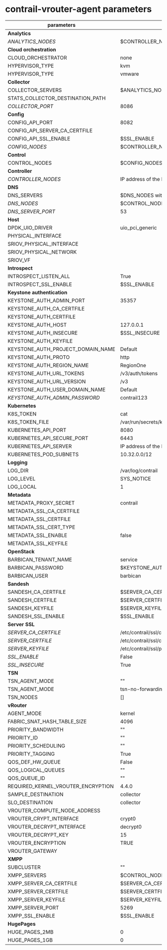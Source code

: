 # contrail-vrouter-agent parameters

| parameters                         | default                                             |
| ---------------------------------- | --------------------------------------------------- |
| **Analytics**                      |                                                     |
| *ANALYTICS_NODES*                  | $CONTROLLER_NODES                                   |
| **Cloud orchestration**            |                                                     |
| CLOUD_ORCHESTRATOR                 | none                                                |
| HYPERVISOR_TYPE                    | kvm                                                 |
| HYPERVISOR_TYPE                    | vmware                                              |
| **Collector**                      |                                                     |
| COLLECTOR_SERVERS                  | $ANALYTICS_NODES with $COLLECTOR_PORT               |
| STATS_COLLECTOR_DESTINATION_PATH   |                                                     |
| *COLLECTOR_PORT*                   | 8086                                                |
| **Config**                         |                                                     |
| CONFIG_API_PORT                    | 8082                                                |
| CONFIG_API_SERVER_CA_CERTFILE      |                                                     |
| CONFIG_API_SSL_ENABLE              | $SSL_ENABLE                                         |
| *CONFIG_NODES*                     | $CONTROLLER_NODES                                   |
| **Control**                        |                                                     |
| CONTROL_NODES                      | $CONFIG_NODES                                       |
| **Controller**                     |                                                     |
| *CONTROLLER_NODES*                 | IP address of the NIC performs default routing      |
| **DNS**                            |                                                     |
| DNS_SERVERS                        | $DNS_NODES with $DNS_SERVER_PORT                    |
| *DNS_NODES*                        | $CONTROL_NODES                                      |
| *DNS_SERVER_PORT*                  | 53                                                  |
| **Host**                           |                                                     |
| DPDK_UIO_DRIVER                    | uio_pci_generic                                     |
| PHYSICAL_INTERFACE                 |                                                     |
| SRIOV_PHYSICAL_INTERFACE           |                                                     |
| SRIOV_PHYSICAL_NETWORK             |                                                     |
| SRIOV_VF                           |                                                     |
| **Introspect**                     |                                                     |
| INTROSPECT_LISTEN_ALL              | True                                                |
| INTROSPECT_SSL_ENABLE              | $SSL_ENABLE                                         |
| **Keystone authentication**        |                                                     |
| KEYSTONE_AUTH_ADMIN_PORT           | 35357                                               |
| KEYSTONE_AUTH_CA_CERTFILE          |                                                     |
| KEYSTONE_AUTH_CERTFILE             |                                                     |
| KEYSTONE_AUTH_HOST                 | 127.0.0.1                                           |
| KEYSTONE_AUTH_INSECURE             | $SSL_INSECURE                                       |
| KEYSTONE_AUTH_KEYFILE              |                                                     |
| KEYSTONE_AUTH_PROJECT_DOMAIN_NAME  | Default                                             |
| KEYSTONE_AUTH_PROTO                | http                                                |
| KEYSTONE_AUTH_REGION_NAME          | RegionOne                                           |
| KEYSTONE_AUTH_URL_TOKENS           | /v3/auth/tokens                                     |
| KEYSTONE_AUTH_URL_VERSION          | /v3                                                 |
| KEYSTONE_AUTH_USER_DOMAIN_NAME     | Default                                             |
| *KEYSTONE_AUTH_ADMIN_PASSWORD*     | contrail123                                         |
| **Kubernetes**                     |                                                     |
| K8S_TOKEN                          | cat                                                 |
| K8S_TOKEN_FILE                     | /var/run/secrets/kubernetes.io/serviceaccount/token |
| KUBERNETES_API_PORT                | 8080                                                |
| KUBERNETES_API_SECURE_PORT         | 6443                                                |
| KUBERNETES_API_SERVER              | IP address of the NIC performs default routing      |
| KUBERNETES_POD_SUBNETS             | 10.32.0.0/12                                        |
| **Logging**                        |                                                     |
| LOG_DIR                            | /var/log/contrail                                   |
| LOG_LEVEL                          | SYS_NOTICE                                          |
| LOG_LOCAL                          | 1                                                   |
| **Metadata**                       |                                                     |
| METADATA_PROXY_SECRET              | contrail                                            |
| METADATA_SSL_CA_CERTFILE           |                                                     |
| METADATA_SSL_CERTFILE              |                                                     |
| METADATA_SSL_CERT_TYPE             |                                                     |
| METADATA_SSL_ENABLE                | false                                               |
| METADATA_SSL_KEYFILE               |                                                     |
| **OpenStack**                      |                                                     |
| BARBICAN_TENANT_NAME               | service                                             |
| BARBICAN_PASSWORD                  | $KEYSTONE_AUTH_ADMIN_PASSWORD                       |
| BARBICAN_USER                      | barbican                                            |
| **Sandesh**                        |                                                     |
| SANDESH_CA_CERTFILE                | $SERVER_CA_CERTFILE                                 |
| SANDESH_CERTFILE                   | $SERVER_CERTFILE                                    |
| SANDESH_KEYFILE                    | $SERVER_KEYFILE                                     |
| SANDESH_SSL_ENABLE                 | $SSL_ENABLE                                         |
| **Server SSL**                     |                                                     |
| *SERVER_CA_CERTFILE*               | /etc/contrail/ssl/certs/ca-cert.pem                 |
| *SERVER_CERTFILE*                  | /etc/contrail/ssl/certs/server.pem                  |
| *SERVER_KEYFILE*                   | /etc/contrail/ssl/private/server-privkey.pem        |
| *SSL_ENABLE*                       | False                                               |
| *SSL_INSECURE*                     | True                                                |
| **TSN**                            |                                                     |
| TSN_AGENT_MODE                     | ""                                                  |
| TSN_AGENT_MODE                     | tsn-no-forwarding                                   |
| TSN_NODES                          | []                                                  |
| **vRouter**                        |                                                     |
| AGENT_MODE                         | kernel                                              |
| FABRIC_SNAT_HASH_TABLE_SIZE        | 4096                                                |
| PRIORITY_BANDWIDTH                 | ""                                                  |
| PRIORITY_ID                        | ""                                                  |
| PRIORITY_SCHEDULING                | ""                                                  |
| PRIORITY_TAGGING                   | True                                                |
| QOS_DEF_HW_QUEUE                   | False                                               |
| QOS_LOGICAL_QUEUES                 | ""                                                  |
| QOS_QUEUE_ID                       | ""                                                  |
| REQUIRED_KERNEL_VROUTER_ENCRYPTION | 4.4.0                                               |
| SAMPLE_DESTINATION                 | collector                                           |
| SLO_DESTINATION                    | collector                                           |
| VROUTER_COMPUTE_NODE_ADDRESS       |                                                     |
| VROUTER_CRYPT_INTERFACE            | crypt0                                              |
| VROUTER_DECRYPT_INTERFACE          | decrypt0                                            |
| VROUTER_DECRYPT_KEY                | 15                                                  |
| VROUTER_ENCRYPTION                 | TRUE                                                |
| VROUTER_GATEWAY                    |                                                     |
| **XMPP**                           |                                                     |
| SUBCLUSTER                         | ""                                                  |
| XMPP_SERVERS                       | $CONTROL_NODES with $XMPP_SERVER_PORT               |
| XMPP_SERVER_CA_CERTFILE            | $SERVER_CA_CERTFILE                                 |
| XMPP_SERVER_CERTFILE               | $SERVER_CERTFILE                                    |
| XMPP_SERVER_KEYFILE                | $SERVER_KEYFILE                                     |
| XMPP_SERVER_PORT                   | 5269                                                |
| XMPP_SSL_ENABLE                    | $SSL_ENABLE                                         |
| **HugePages**                      |                                                     |
| HUGE_PAGES_2MB                     | 0                                                   |
| HUGE_PAGES_1GB                     | 0                                                   |